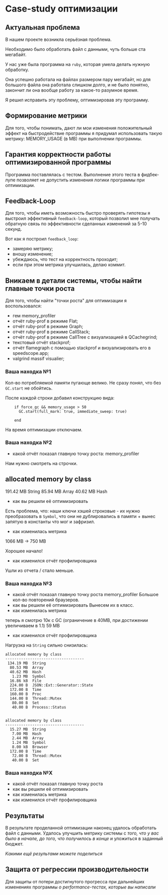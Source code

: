 # Case-study оптимизации

## Актуальная проблема
В нашем проекте возникла серьёзная проблема.

Необходимо было обработать файл с данными, чуть больше ста мегабайт.

У нас уже была программа на `ruby`, которая умела делать нужную обработку.

Она успешно работала на файлах размером пару мегабайт, но для большого файла она работала слишком долго, и не было понятно, закончит ли она вообще работу за какое-то разумное время.

Я решил исправить эту проблему, оптимизировав эту программу.

## Формирование метрики
Для того, чтобы понимать, дают ли мои изменения положительный эффект на быстродействие программы я придумал использовать такую метрику: MEMORY_USAGE (в MB) при выполнении программы.

## Гарантия корректности работы оптимизированной программы
Программа поставлялась с тестом. Выполнение этого теста в фидбек-лупе позволяет не допустить изменения логики программы при оптимизации.

## Feedback-Loop
Для того, чтобы иметь возможность быстро проверять гипотезы я выстроил эффективный `feedback-loop`, который позволил мне получать обратную связь по эффективности сделанных изменений за 5-10 секунд.

Вот как я построил `feedback_loop`:
- замеряю метрику;
- вношу изменение;
- убеждаюсь, что тест на корректность проходит;
- если при этом метрика улучшилась, делаю коммит.

## Вникаем в детали системы, чтобы найти главные точки роста
Для того, чтобы найти "точки роста" для оптимизации я воспользовался:
- гем memory_profiler
- отчёт ruby-prof в режиме Flat;
- отчёт ruby-prof в режиме Graph;
- отчёт ruby-prof в режиме CallStack;
- отчёт ruby-prof в режиме CallTree c визуализацией в QCachegrind;
- текстовый отчёт stackprof;
- отчёт flamegraph с помощью stackprof и визуализировать его в speedscope.app;
- valgrind massif visualier;


### Ваша находка №1

Кол-во потребляемой памяти пугающе велико. Не сразу понял, что без `GC.start` не обойтись.

После каждой строки добавил конструкцию вида:
```
    if force_gc && memory_usage > 50
      GC.start(full_mark: true, immediate_sweep: true)

    end
```
На время оптимизации отключаем.

### Ваша находка №2
- какой отчёт показал главную точку роста: memory_profiler

Нам нужно смотреть на строчки.

allocated memory by class
-----------------------------------
 191.42 MB  String
  85.94 MB  Array
  40.62 MB  Hash

- как вы решили её оптимизировать

Есть проблема, что: наши ключи хэшей строковые - их нужно преобразовать в `Symbol`, что они не дублировались в памяти + вынес запятую в константы что мог и зафризил.

- как изменилась метрика

1066 MB -> 750 MB

Хорошее начало!

- как изменился отчёт профилировщика

Ушли из отчета / стало меньше.

### Ваша находка №3
- какой отчёт показал главную точку роста memory_profiler
Большое кол-во повторений браузеров.
- как вы решили её оптимизировать
Вынесем их в класс.
- как изменилась метрика

теперь я смотрю 10к с GC (ограничение в 40MB, при достижении увеличиваем в 1.1)
59 MB

- как изменился отчёт профилировщика

Нагрузка на `String` сильно снизилась:
```
allocated memory by class
-----------------------------------
 134.19 MB  String
  80.53 MB  Array
  40.62 MB  Hash
   1.23 MB  Symbol
  16.86 kB  File
  224.00 B  JSON::Ext::Generator::State
  172.00 B  Time
  160.00 B  Proc
  144.00 B  Thread::Mutex
   80.00 B  Set
   40.00 B  Process::Status


allocated memory by class
-----------------------------------
  15.27 MB  String
   7.00 MB  Hash
   2.44 MB  Array
   1.24 MB  Symbol
   8.00 kB  Browser
  172.00 B  Time
   72.00 B  Thread::Mutex
   40.00 B  Set
```

### Ваша находка №X
- какой отчёт показал главную точку роста
- как вы решили её оптимизировать
- как изменилась метрика
- как изменился отчёт профилировщика

## Результаты
В результате проделанной оптимизации наконец удалось обработать файл с данными.
Удалось улучшить метрику системы с *того, что у вас было в начале, до того, что получилось в конце* и уложиться в заданный бюджет.

*Какими ещё результами можете поделиться*

## Защита от регрессии производительности
Для защиты от потери достигнутого прогресса при дальнейших изменениях программы *о performance-тестах, которые вы написали*

